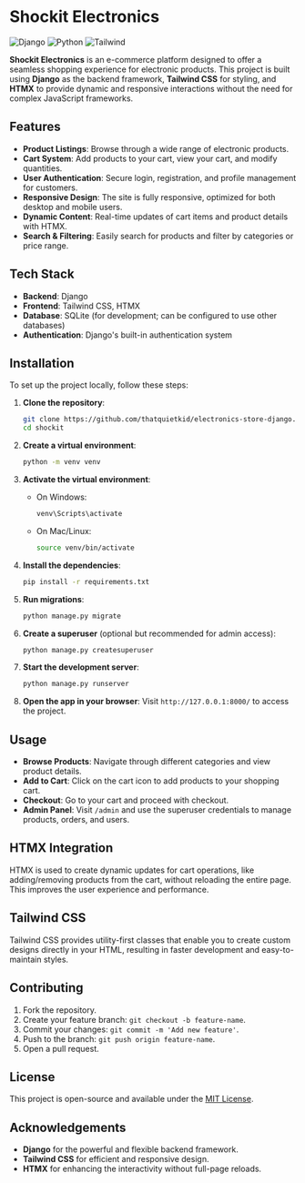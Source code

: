 # Shockit Electronics

![Django](https://img.shields.io/badge/Django-5.1.4-blue)
![Python](https://img.shields.io/badge/Python-3.12.4-yellow)
![Tailwind](https://img.shields.io/badge/Tailwind-2.2.19-aqua)

**Shockit Electronics** is an e-commerce platform designed to offer a seamless shopping experience for electronic products. This project is built using **Django** as the backend framework, **Tailwind CSS** for styling, and **HTMX** to provide dynamic and responsive interactions without the need for complex JavaScript frameworks.

## Features

- **Product Listings**: Browse through a wide range of electronic products.
- **Cart System**: Add products to your cart, view your cart, and modify quantities.
- **User Authentication**: Secure login, registration, and profile management for customers.
- **Responsive Design**: The site is fully responsive, optimized for both desktop and mobile users.
- **Dynamic Content**: Real-time updates of cart items and product details with HTMX.
- **Search & Filtering**: Easily search for products and filter by categories or price range.

## Tech Stack

- **Backend**: Django
- **Frontend**: Tailwind CSS, HTMX
- **Database**: SQLite (for development; can be configured to use other databases)
- **Authentication**: Django's built-in authentication system

## Installation

To set up the project locally, follow these steps:

1. **Clone the repository**:

    ```bash
    git clone https://github.com/thatquietkid/electronics-store-django.git
    cd shockit
    ```

2. **Create a virtual environment**:

    ```bash
    python -m venv venv
    ```

3. **Activate the virtual environment**:

    - On Windows:

        ```bash
        venv\Scripts\activate
        ```

    - On Mac/Linux:

        ```bash
        source venv/bin/activate
        ```

4. **Install the dependencies**:

    ```bash
    pip install -r requirements.txt
    ```

5. **Run migrations**:

    ```bash
    python manage.py migrate
    ```

6. **Create a superuser** (optional but recommended for admin access):

    ```bash
    python manage.py createsuperuser
    ```

7. **Start the development server**:

    ```bash
    python manage.py runserver
    ```

8. **Open the app in your browser**:
    Visit `http://127.0.0.1:8000/` to access the project.

## Usage

- **Browse Products**: Navigate through different categories and view product details.
- **Add to Cart**: Click on the cart icon to add products to your shopping cart.
- **Checkout**: Go to your cart and proceed with checkout.
- **Admin Panel**: Visit `/admin` and use the superuser credentials to manage products, orders, and users.

## HTMX Integration

HTMX is used to create dynamic updates for cart operations, like adding/removing products from the cart, without reloading the entire page. This improves the user experience and performance.

## Tailwind CSS

Tailwind CSS provides utility-first classes that enable you to create custom designs directly in your HTML, resulting in faster development and easy-to-maintain styles.

## Contributing

1. Fork the repository.
2. Create your feature branch: `git checkout -b feature-name`.
3. Commit your changes: `git commit -m 'Add new feature'`.
4. Push to the branch: `git push origin feature-name`.
5. Open a pull request.

## License

This project is open-source and available under the [MIT License](LICENSE).

## Acknowledgements

- **Django** for the powerful and flexible backend framework.
- **Tailwind CSS** for efficient and responsive design.
- **HTMX** for enhancing the interactivity without full-page reloads.
